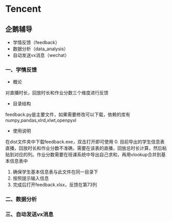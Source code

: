 # Tencent
## 企鹅辅导

* 学情反馈（feedback）
* 数据分析（data_analysis）
* 自动发送vx消息（wechat）
### 一、学情反馈
* 概论

对直播时长，回放时长和作业分数三个维度进行反馈
* 目录结构

feedback.py是主要文件，如果需要修改可以下载，依赖的库有numpy,pandas,xlrd,xlwt,openpyxl
* 使用说明

在dist文件夹中下载feedback.exe，双击打开即可使用
0. 目前导出的学生信息表直播，回放时长和作业分数不准确，需要在该表的直播，回放总时长计算，然后粘贴到对应的列。作业分数需要在班课系统中导出自己求和，再用vlookup合并到基本信息表中
1. 确保学生基本信息表与此文件在同一目录下
2. 按照提示输入信息
3. 完成后打开feedback.xlsx，反馈在第73列
### 二、数据分析
### 三、自动发送vx消息
